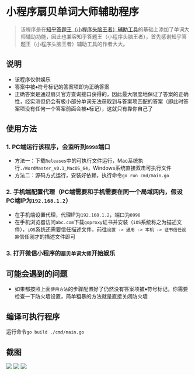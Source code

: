 # 小程序扇贝单词大师辅助程序
> 该程序是在[知乎答题王（小程序头脑王者）辅助工具](https://github.com/sundy-li/wechat_brain)的基础上添加了单词大师辅助功能，因此也兼容知乎答题王（小程序头脑王者），首先感谢知乎答题王（小程序头脑王者）辅助工具的作者大大。

## 说明
- 该程序仅供娱乐
- 答案中被`♠`符号标记的答案项即为正确答案
- 正确答案是通过扇贝官方查询接口获得的，因此最大限度地保证了答案的正确性，经实测但仍会有极小部分单词无法获取到与答案项匹配的答案（即此时答案项没有任何一个答案前面会被`♠`标记），这就只有靠你自己了

## 使用方法
### 1. PC端运行该程序，会监听到`8998`端口
- 方法一：下载`Releases`中的可执行文件运行，Mac系统执行`./WordMaster_v0.1_MacOS_64`，Windows系统直接双击可执行文件
- 方法二：源码方式运行，安装好依赖，执行命令`go run cmd/main.go`

### 2. 手机端配置代理（PC端需要和手机需要在同一个局域网内，假设PC端IP为`192.168.1.2`）
- 在手机端设置代理，代理IP为`192.168.1.2`，端口为`8998`
- 在手机浏览器访问`abc.com`下载`goproxy`证书并安装（`iOS`系统称之为描述文件），`iOS`系统还需要信任描述文件，前往`设置 -> 通用 -> 本机 -> 证书信任设置`信任刚才的描述文件即可

### 3. 打开微信小程序的`扇贝单词大师`开始娱乐

## 可能会遇到的问题
- 如果都按照上面`使用方法`的步骤配置好了仍然没有答案项被`♠`符号标记，你需要检查一下防火墙设置，简单粗暴的方法就是直接关闭防火墙

## 编译可执行程序
运行命令`go build ./cmd/main.go`

## 截图
![](https://raw.githubusercontent.com/igordonxiao/word-master/master/screenshot/sc1.jpeg)
![](https://raw.githubusercontent.com/igordonxiao/word-master/master/screenshot/sc2.jpeg)
![](https://raw.githubusercontent.com/igordonxiao/word-master/master/screenshot/terminal.png)



